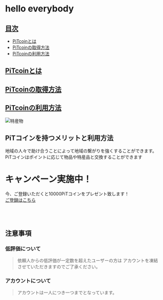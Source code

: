 # hello everybody
## <a href="#index">目次</a>
* [PiTcoinとは](#anchor1)
* [PiTcoinの取得方法](#anchor2)
* [PiTcoinの利用方法](#anchor3)
<a id="#anchor1"></a>

## <a href="#anchor1">PiTcoinとは</a> 

<a id="anchor2"></a>

## <a href="#anchor1">PiTcoinの取得方法</a>  

<a id="anchor3"></a>

## <a href="#anchor2">PiTcoinの利用方法</a>

![特産物](https://www.bing.com/images/search?view=detailV2&ccid=RL7%2fGMYj&id=F02A5D890D1413BB22CDF73F170910FEC72747DF&thid=OIP.RL7_GMYjLG0-ADJcSmTIKAHaF-&mediaurl=http%3a%2f%2f4.bp.blogspot.com%2f-14XsgOnPSrg%2fVoX5JD6nDEI%2fAAAAAAAA2Sg%2fVSyE7I4uhn4%2fs800%2fchisanchisyou_tokusanhin.png&exph=646&expw=800&q=%e7%89%b9%e7%94%a3%e7%89%a9%e3%80%80%e8%91%97%e4%bd%9c%e6%a8%a9%e3%83%95%e3%83%aa%e3%83%bc&simid=608011391392679802&selectedIndex=0&ajaxhist=0)
## PiTコインを持つメリットと利用方法
地域の人々で助け合うことによって地域の繋がりを強くすることができます。<br>
PiTコインはポイントに応じて物品や特産品と交換することができます

# キャンペーン実施中！
今、ご登録いただくと10000PiTコインをプレゼント致します！<br>
[ご登録はこちら]()
<br>
<br>
<br>
<br>
## 注意事項

### 低評価について
>依頼人からの低評価が一定数を超えたユーザーの方は
>アカウントを凍結させていただきますのでご了承ください。
### アカウントについて
>アカウントは一人につき一つまでとなっています。

